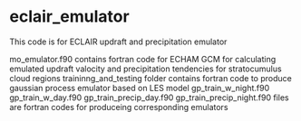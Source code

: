 # eclair_emulator
This code is for ECLAIR updraft and precipitation emulator

mo_emulator.f90 contains fortran code for ECHAM GCM for calculating emulated updraft valocity and precipitation tendencies for stratocumulus cloud regions
traininng_and_testing folder contains fortran code to produce gaussian process emulator based on LES model
gp_train_w_night.f90 gp_train_w_day.f90 gp_train_precip_day.f90 gp_train_precip_night.f90 files are fortran codes for produceing corresponding emulators
